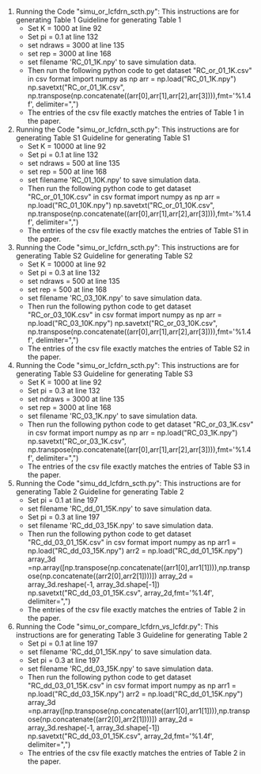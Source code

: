 1) Running the Code "simu_or_lcfdrn_scth.py": This instructions are for generating Table 1
   Guideline for generating Table 1
   - Set K = 1000 at line 92
   - Set pi = 0.1 at line 132
   - set ndraws = 3000 at line 135
   - set rep = 3000 at line 168
   - set filename 'RC_01_1K.npy' to save simulation data.
   - Then run the following python code to get dataset "RC_or_01_1K.csv" in csv format
        import numpy as np
        arr = np.load("RC_01_1K.npy")
        np.savetxt("RC_or_01_1K.csv", np.transpose(np.concatenate((arr[0],arr[1],arr[2],arr[3]))),fmt='%1.4f', delimiter=",")
   - The entries of the csv file exactly matches the entries of Table 1 in the paper.
2) Running the Code "simu_or_lcfdrn_scth.py": This instructions are for generating Table S1
   Guideline for generating Table S1
   - Set K = 10000 at line 92
   - Set pi = 0.1 at line 132
   - set ndraws = 500 at line 135
   - set rep = 500 at line 168
   - set filename 'RC_01_10K.npy' to save simulation data.
   - Then run the following python code to get dataset "RC_or_01_10K.csv" in csv format
        import numpy as np
        arr = np.load("RC_01_10K.npy")
        np.savetxt("RC_or_01_10K.csv", np.transpose(np.concatenate((arr[0],arr[1],arr[2],arr[3]))),fmt='%1.4f', delimiter=",")
   - The entries of the csv file exactly matches the entries of Table S1 in the paper.
3) Running the Code "simu_or_lcfdrn_scth.py": This instructions are for generating Table S2
   Guideline for generating Table S2
   - Set K = 10000 at line 92
   - Set pi = 0.3 at line 132
   - set ndraws = 500 at line 135
   - set rep = 500 at line 168
   - set filename 'RC_03_10K.npy' to save simulation data.
   - Then run the following python code to get dataset "RC_or_03_10K.csv" in csv format
        import numpy as np
        arr = np.load("RC_03_10K.npy")
        np.savetxt("RC_or_03_10K.csv", np.transpose(np.concatenate((arr[0],arr[1],arr[2],arr[3]))),fmt='%1.4f', delimiter=",")
   - The entries of the csv file exactly matches the entries of Table S2 in the paper.
4) Running the Code "simu_or_lcfdrn_scth.py": This instructions are for generating Table S3
   Guideline for generating Table S3
   - Set K = 1000 at line 92
   - Set pi = 0.3 at line 132
   - set ndraws = 3000 at line 135
   - set rep = 3000 at line 168
   - set filename 'RC_03_1K.npy' to save simulation data.
   - Then run the following python code to get dataset "RC_or_03_1K.csv" in csv format
        import numpy as np
        arr = np.load("RC_03_1K.npy")
        np.savetxt("RC_or_03_1K.csv", np.transpose(np.concatenate((arr[0],arr[1],arr[2],arr[3]))),fmt='%1.4f', delimiter=",")
   - The entries of the csv file exactly matches the entries of Table S3 in the paper.
5) Running the Code "simu_dd_lcfdrn_scth.py": This instructions are for generating Table 2
   Guideline for generating Table 2
   - Set pi = 0.1 at line 197
   - set filename 'RC_dd_01_15K.npy' to save simulation data.
   - Set pi = 0.3 at line 197
   - set filename 'RC_dd_03_15K.npy' to save simulation data.
   - Then run the following python code to get dataset "RC_dd_03_01_15K.csv" in csv format
        import numpy as np
        arr1 = np.load("RC_dd_03_15K.npy")
        arr2 = np.load("RC_dd_01_15K.npy")
        array_3d =np.array([np.transpose(np.concatenate((arr1[0],arr1[1]))),np.transpose(np.concatenate((arr2[0],arr2[1])))])
        array_2d = array_3d.reshape(-1, array_3d.shape[-1])
        np.savetxt("RC_dd_03_01_15K.csv", array_2d,fmt='%1.4f', delimiter=",")
   - The entries of the csv file exactly matches the entries of Table 2 in the paper.
6) Running the Code "simu_or_compare_lcfdrn_vs_lcfdr.py": This instructions are for generating Table 3
   Guideline for generating Table 2
   - Set pi = 0.1 at line 197
   - set filename 'RC_dd_01_15K.npy' to save simulation data.
   - Set pi = 0.3 at line 197
   - set filename 'RC_dd_03_15K.npy' to save simulation data.
   - Then run the following python code to get dataset "RC_dd_03_01_15K.csv" in csv format
        import numpy as np
        arr1 = np.load("RC_dd_03_15K.npy")
        arr2 = np.load("RC_dd_01_15K.npy")
        array_3d =np.array([np.transpose(np.concatenate((arr1[0],arr1[1]))),np.transpose(np.concatenate((arr2[0],arr2[1])))])
        array_2d = array_3d.reshape(-1, array_3d.shape[-1])
        np.savetxt("RC_dd_03_01_15K.csv", array_2d,fmt='%1.4f', delimiter=",")
   - The entries of the csv file exactly matches the entries of Table 2 in the paper.
   
